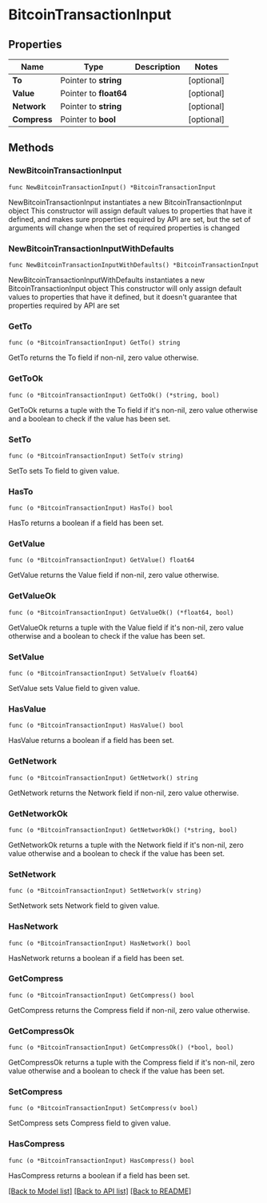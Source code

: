 # BitcoinTransactionInput

## Properties

| Name         | Type                   | Description | Notes       |
| ------------ | ---------------------- | ----------- | ----------- |
| **To**       | Pointer to **string**  |             | \[optional] |
| **Value**    | Pointer to **float64** |             | \[optional] |
| **Network**  | Pointer to **string**  |             | \[optional] |
| **Compress** | Pointer to **bool**    |             | \[optional] |

## Methods

### NewBitcoinTransactionInput

`func NewBitcoinTransactionInput() *BitcoinTransactionInput`

NewBitcoinTransactionInput instantiates a new BitcoinTransactionInput object This constructor will assign default values to properties that have it defined, and makes sure properties required by API are set, but the set of arguments will change when the set of required properties is changed

### NewBitcoinTransactionInputWithDefaults

`func NewBitcoinTransactionInputWithDefaults() *BitcoinTransactionInput`

NewBitcoinTransactionInputWithDefaults instantiates a new BitcoinTransactionInput object This constructor will only assign default values to properties that have it defined, but it doesn't guarantee that properties required by API are set

### GetTo

`func (o *BitcoinTransactionInput) GetTo() string`

GetTo returns the To field if non-nil, zero value otherwise.

### GetToOk

`func (o *BitcoinTransactionInput) GetToOk() (*string, bool)`

GetToOk returns a tuple with the To field if it's non-nil, zero value otherwise and a boolean to check if the value has been set.

### SetTo

`func (o *BitcoinTransactionInput) SetTo(v string)`

SetTo sets To field to given value.

### HasTo

`func (o *BitcoinTransactionInput) HasTo() bool`

HasTo returns a boolean if a field has been set.

### GetValue

`func (o *BitcoinTransactionInput) GetValue() float64`

GetValue returns the Value field if non-nil, zero value otherwise.

### GetValueOk

`func (o *BitcoinTransactionInput) GetValueOk() (*float64, bool)`

GetValueOk returns a tuple with the Value field if it's non-nil, zero value otherwise and a boolean to check if the value has been set.

### SetValue

`func (o *BitcoinTransactionInput) SetValue(v float64)`

SetValue sets Value field to given value.

### HasValue

`func (o *BitcoinTransactionInput) HasValue() bool`

HasValue returns a boolean if a field has been set.

### GetNetwork

`func (o *BitcoinTransactionInput) GetNetwork() string`

GetNetwork returns the Network field if non-nil, zero value otherwise.

### GetNetworkOk

`func (o *BitcoinTransactionInput) GetNetworkOk() (*string, bool)`

GetNetworkOk returns a tuple with the Network field if it's non-nil, zero value otherwise and a boolean to check if the value has been set.

### SetNetwork

`func (o *BitcoinTransactionInput) SetNetwork(v string)`

SetNetwork sets Network field to given value.

### HasNetwork

`func (o *BitcoinTransactionInput) HasNetwork() bool`

HasNetwork returns a boolean if a field has been set.

### GetCompress

`func (o *BitcoinTransactionInput) GetCompress() bool`

GetCompress returns the Compress field if non-nil, zero value otherwise.

### GetCompressOk

`func (o *BitcoinTransactionInput) GetCompressOk() (*bool, bool)`

GetCompressOk returns a tuple with the Compress field if it's non-nil, zero value otherwise and a boolean to check if the value has been set.

### SetCompress

`func (o *BitcoinTransactionInput) SetCompress(v bool)`

SetCompress sets Compress field to given value.

### HasCompress

`func (o *BitcoinTransactionInput) HasCompress() bool`

HasCompress returns a boolean if a field has been set.

[\[Back to Model list\]](./#documentation-for-models) [\[Back to API list\]](./#documentation-for-api-endpoints) [\[Back to README\]](./)
